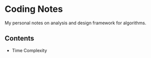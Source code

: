 # Coding Notes
My personal notes on analysis and design framework for algorithms.

## Contents
- Time Complexity
